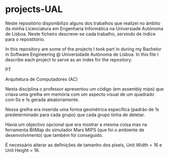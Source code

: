 # projects-UAL
Neste repositório disponibilizo alguns dos trabalhos que realizei no âmbito da minha Licenciatura em Engenharia Informática na Universiade Autónoma de Lisboa.
Neste ficheiro descreve-se cada trabalho, servindo de índice para o repostitório.

In this repository are some of the projects I took part in during my Bachelor in Software Engineering @ Universidade Autónoma de Lisboa.
In this file I describe each project to serve as an index for the repository.



  PT

Arquitetura de Computadores (AC)

Nesta disciplina o professor apresentou um código (em assembly mips) que criava uma grelha em memória com um aspecto visual de um quadrado com 0s e 1s gerada aleatoriamente.

Nessa grelha era inserida uma forma geométrica específica (padrão de 1s predeterminado para cada grupo) que cada grupo tinha de detetar.

Havia um objectivo opcional que era mostrar a mesma coisa mas na ferramenta BitMap do simulador Mars MIPS (que foi o ambiente de desenvolvimento) que também foi conseguido.

É necessário alterar as definições de tamanho dos pixeis, Unit Width = 16 e Unit Height = 16.

